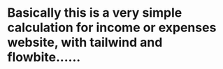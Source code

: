 # Basically this is a very simple calculation for income or expenses website, with tailwind and flowbite......
